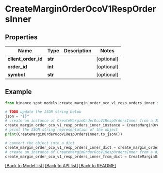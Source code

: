 # CreateMarginOrderOcoV1RespOrdersInner


## Properties

Name | Type | Description | Notes
------------ | ------------- | ------------- | -------------
**client_order_id** | **str** |  | [optional] 
**order_id** | **int** |  | [optional] 
**symbol** | **str** |  | [optional] 

## Example

```python
from binance.spot.models.create_margin_order_oco_v1_resp_orders_inner import CreateMarginOrderOcoV1RespOrdersInner

# TODO update the JSON string below
json = "{}"
# create an instance of CreateMarginOrderOcoV1RespOrdersInner from a JSON string
create_margin_order_oco_v1_resp_orders_inner_instance = CreateMarginOrderOcoV1RespOrdersInner.from_json(json)
# print the JSON string representation of the object
print(CreateMarginOrderOcoV1RespOrdersInner.to_json())

# convert the object into a dict
create_margin_order_oco_v1_resp_orders_inner_dict = create_margin_order_oco_v1_resp_orders_inner_instance.to_dict()
# create an instance of CreateMarginOrderOcoV1RespOrdersInner from a dict
create_margin_order_oco_v1_resp_orders_inner_from_dict = CreateMarginOrderOcoV1RespOrdersInner.from_dict(create_margin_order_oco_v1_resp_orders_inner_dict)
```
[[Back to Model list]](../README.md#documentation-for-models) [[Back to API list]](../README.md#documentation-for-api-endpoints) [[Back to README]](../README.md)


